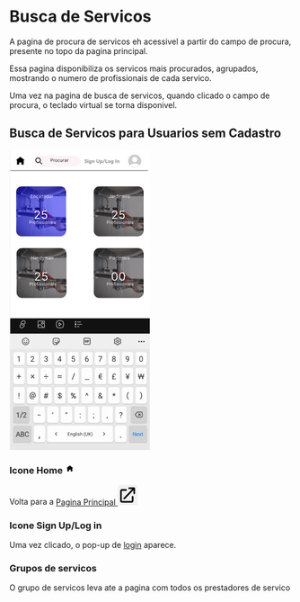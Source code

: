 # Busca de Servicos

A pagina de procura de servicos eh acessivel a partir do campo de procura,
presente no topo da pagina principal. 

Essa pagina disponibiliza os servicos mais procurados, agrupados, mostrando o numero de 
profissionais de cada servico.

Uma vez na pagina de busca de servicos, quando clicado o campo de procura, 
o teclado virtual se torna disponivel.

## Busca de Servicos para Usuarios sem Cadastro

![](pictures/busca_sem_cadastro.jpg)

### Icone Home <img src="../../pictures/home.jpg" alt="Placeholder Image" style="height: 1em; vertical-align: vertical-align;">

Volta para a 
[Pagina Principal <img src="../../pictures/external-link-icon.png" style="height: 7%; width:7%; vertical-align:vertical-align;">](../../paginas/pagina_principal/pagina_principal.md)

### Icone Sign Up/Log in

Uma vez clicado, o pop-up de [login](../../popups/login/login.md) aparece.

### Grupos de servicos

O grupo de servicos leva ate a pagina com todos os prestadores de servico